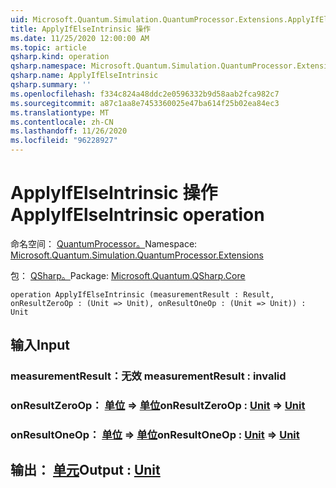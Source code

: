 ```yaml
---
uid: Microsoft.Quantum.Simulation.QuantumProcessor.Extensions.ApplyIfElseIntrinsic
title: ApplyIfElseIntrinsic 操作
ms.date: 11/25/2020 12:00:00 AM
ms.topic: article
qsharp.kind: operation
qsharp.namespace: Microsoft.Quantum.Simulation.QuantumProcessor.Extensions
qsharp.name: ApplyIfElseIntrinsic
qsharp.summary: ''
ms.openlocfilehash: f334c824a48ddc2e0596332b9d58aab2fca982c7
ms.sourcegitcommit: a87c1aa8e7453360025e47ba614f25b02ea84ec3
ms.translationtype: MT
ms.contentlocale: zh-CN
ms.lasthandoff: 11/26/2020
ms.locfileid: "96228927"
---
```

# <a name="applyifelseintrinsic-operation"></a><span data-ttu-id="8c7c5-102">ApplyIfElseIntrinsic 操作</span><span class="sxs-lookup"><span data-stu-id="8c7c5-102">ApplyIfElseIntrinsic operation</span></span>

<span data-ttu-id="8c7c5-103">命名空间： [QuantumProcessor。](xref:Microsoft.Quantum.Simulation.QuantumProcessor.Extensions)</span><span class="sxs-lookup"><span data-stu-id="8c7c5-103">Namespace: [Microsoft.Quantum.Simulation.QuantumProcessor.Extensions](xref:Microsoft.Quantum.Simulation.QuantumProcessor.Extensions)</span></span>

<span data-ttu-id="8c7c5-104">包： [QSharp。](https://nuget.org/packages/Microsoft.Quantum.QSharp.Core)</span><span class="sxs-lookup"><span data-stu-id="8c7c5-104">Package: [Microsoft.Quantum.QSharp.Core](https://nuget.org/packages/Microsoft.Quantum.QSharp.Core)</span></span>




```qsharp
operation ApplyIfElseIntrinsic (measurementResult : Result, onResultZeroOp : (Unit => Unit), onResultOneOp : (Unit => Unit)) : Unit
```


## <a name="input"></a><span data-ttu-id="8c7c5-105">输入</span><span class="sxs-lookup"><span data-stu-id="8c7c5-105">Input</span></span>

### <a name="measurementresult--__invalidresult__"></a><span data-ttu-id="8c7c5-106">measurementResult：__无效 <Result>__</span><span class="sxs-lookup"><span data-stu-id="8c7c5-106">measurementResult : __invalid<Result>__</span></span>




### <a name="onresultzeroop--unit--unit"></a><span data-ttu-id="8c7c5-107">onResultZeroOp： [单位](xref:microsoft.quantum.lang-ref.unit) => [单位](xref:microsoft.quantum.lang-ref.unit)</span><span class="sxs-lookup"><span data-stu-id="8c7c5-107">onResultZeroOp : [Unit](xref:microsoft.quantum.lang-ref.unit) => [Unit](xref:microsoft.quantum.lang-ref.unit)</span></span> 




### <a name="onresultoneop--unit--unit"></a><span data-ttu-id="8c7c5-108">onResultOneOp： [单位](xref:microsoft.quantum.lang-ref.unit) => [单位](xref:microsoft.quantum.lang-ref.unit)</span><span class="sxs-lookup"><span data-stu-id="8c7c5-108">onResultOneOp : [Unit](xref:microsoft.quantum.lang-ref.unit) => [Unit](xref:microsoft.quantum.lang-ref.unit)</span></span> 





## <a name="output--unit"></a><span data-ttu-id="8c7c5-109">输出： [单元](xref:microsoft.quantum.lang-ref.unit)</span><span class="sxs-lookup"><span data-stu-id="8c7c5-109">Output : [Unit](xref:microsoft.quantum.lang-ref.unit)</span></span>

